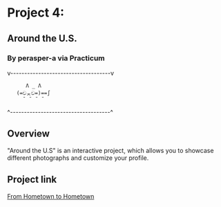 # Project 4:
## Around the U.S.
### By perasper-a via Practicum 
v------------------------------------v

```
      Λ _ Λ
   (=චᆽච=)==∫
     ˉ ˉ ˉ ˉ 
```

^------------------------------------^
## Overview 

"Around the U.S" is an interactive project, which allows you to showcase different photographs and customize your profile.

## Project link

[From Hometown to Hometown](https://perasper-a.github.io/web_project_4/)
